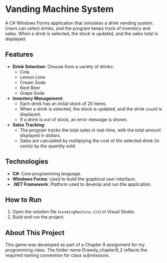 # Vanding Machine System
A C# Windows Forms application that simulates a drink vending system. Users can select drinks, and the program keeps track of inventory and sales. 
When a drink is selected, the stock is updated, and the sales total is displayed.

## Features
- **Drink Selection**: Choose from a variety of drinks:
  - Cola
  - Lemon Lime
  - Cream Soda
  - Root Beer
  - Grape Soda
- **Inventory Management**:
  - Each drink has an initial stock of 20 items.
  - When a drink is selected, the stock is updated, and the drink count is displayed.
  - If a drink is out of stock, an error message is shown.
- **Sales Tracking**:
  - The program tracks the total sales in real-time, with the total amount displayed in dollars.
  - Sales are calculated by multiplying the cost of the selected drink (in cents) by the quantity sold.

## Technologies
- **C#**: Core programming language.
- **Windows Forms**: Used to build the graphical user interface.
- **.NET Framework**: Platform used to develop and run the application.

## How to Run
1. Open the solution file (`vendingMachine.sln`) in Visual Studio.
2. Build and run the project.

## About This Project
This game was developed as part of a Chapter 9 assignment for my programming class. 
The folder name Drawdy_chapter9_2 reflects the required naming convention for class submissions.